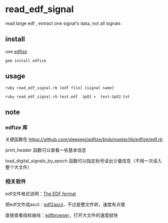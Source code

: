 # read_edf_signal
read large edf , extract one signal's data, not all signals

## install

use [edfize](https://github.com/sleepepi/edfize)

``gem install edfize``

## usage

    ruby read_edf_signal.rb [edf file] [signal name] 

    ruby read_edf_signal.rb test.edf  SpO2 >  test-SpO2.txt

## note

### edfize 库

关键函数在 https://github.com/sleepepi/edfize/blob/master/lib/edfize/edf.rb

print_header 函数可以查看一些基本信息

load_digital_signals_by_epoch 函数可以指定标号读出少量信息（不用一次读入整个大文件）

### 相关软件

edf文件格式说明：[The EDF format](http://www.teuniz.net/edfbrowser/edf%20format%20description.html)

把edf文件成ascii：[edf2ascii](http://www.teuniz.net/edf2ascii/)，不过是整文件转，速度有点慢

直接查看指标曲线：[edfbrowser](http://www.teuniz.net/edfbrowser/index.html)，打开大文件的速度挺快

